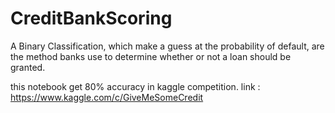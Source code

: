 # CreditBankScoring

A Binary Classification, which make a guess at the probability of default, are the method banks use to determine whether or not a loan should be granted.

this notebook get 80% accuracy in kaggle competition.
link : https://www.kaggle.com/c/GiveMeSomeCredit
